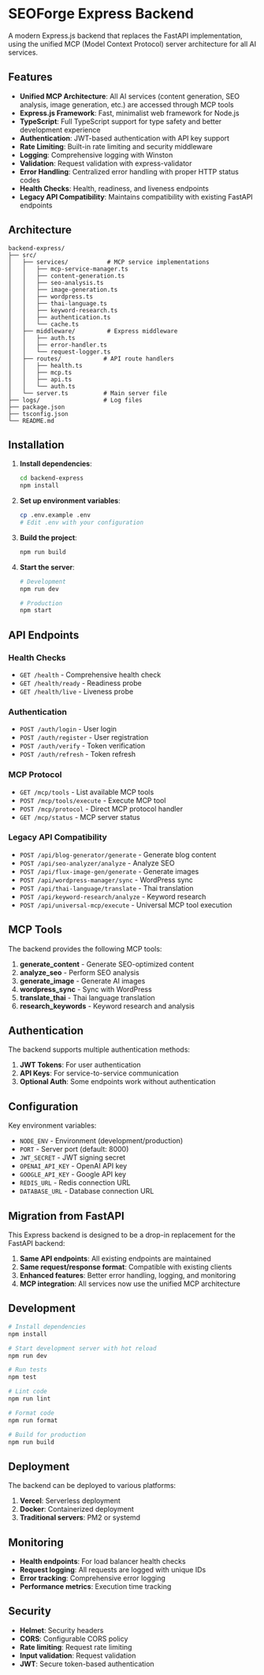 # SEOForge Express Backend

A modern Express.js backend that replaces the FastAPI implementation, using the unified MCP (Model Context Protocol) server architecture for all AI services.

## Features

- **Unified MCP Architecture**: All AI services (content generation, SEO analysis, image generation, etc.) are accessed through MCP tools
- **Express.js Framework**: Fast, minimalist web framework for Node.js
- **TypeScript**: Full TypeScript support for type safety and better development experience
- **Authentication**: JWT-based authentication with API key support
- **Rate Limiting**: Built-in rate limiting and security middleware
- **Logging**: Comprehensive logging with Winston
- **Validation**: Request validation with express-validator
- **Error Handling**: Centralized error handling with proper HTTP status codes
- **Health Checks**: Health, readiness, and liveness endpoints
- **Legacy API Compatibility**: Maintains compatibility with existing FastAPI endpoints

## Architecture

```
backend-express/
├── src/
│   ├── services/           # MCP service implementations
│   │   ├── mcp-service-manager.ts
│   │   ├── content-generation.ts
│   │   ├── seo-analysis.ts
│   │   ├── image-generation.ts
│   │   ├── wordpress.ts
│   │   ├── thai-language.ts
│   │   ├── keyword-research.ts
│   │   ├── authentication.ts
│   │   └── cache.ts
│   ├── middleware/         # Express middleware
│   │   ├── auth.ts
│   │   ├── error-handler.ts
│   │   └── request-logger.ts
│   ├── routes/            # API route handlers
│   │   ├── health.ts
│   │   ├── mcp.ts
│   │   ├── api.ts
│   │   └── auth.ts
│   └── server.ts          # Main server file
├── logs/                  # Log files
├── package.json
├── tsconfig.json
└── README.md
```

## Installation

1. **Install dependencies**:
   ```bash
   cd backend-express
   npm install
   ```

2. **Set up environment variables**:
   ```bash
   cp .env.example .env
   # Edit .env with your configuration
   ```

3. **Build the project**:
   ```bash
   npm run build
   ```

4. **Start the server**:
   ```bash
   # Development
   npm run dev
   
   # Production
   npm start
   ```

## API Endpoints

### Health Checks
- `GET /health` - Comprehensive health check
- `GET /health/ready` - Readiness probe
- `GET /health/live` - Liveness probe

### Authentication
- `POST /auth/login` - User login
- `POST /auth/register` - User registration
- `POST /auth/verify` - Token verification
- `POST /auth/refresh` - Token refresh

### MCP Protocol
- `GET /mcp/tools` - List available MCP tools
- `POST /mcp/tools/execute` - Execute MCP tool
- `POST /mcp/protocol` - Direct MCP protocol handler
- `GET /mcp/status` - MCP server status

### Legacy API Compatibility
- `POST /api/blog-generator/generate` - Generate blog content
- `POST /api/seo-analyzer/analyze` - Analyze SEO
- `POST /api/flux-image-gen/generate` - Generate images
- `POST /api/wordpress-manager/sync` - WordPress sync
- `POST /api/thai-language/translate` - Thai translation
- `POST /api/keyword-research/analyze` - Keyword research
- `POST /api/universal-mcp/execute` - Universal MCP tool execution

## MCP Tools

The backend provides the following MCP tools:

1. **generate_content** - Generate SEO-optimized content
2. **analyze_seo** - Perform SEO analysis
3. **generate_image** - Generate AI images
4. **wordpress_sync** - Sync with WordPress
5. **translate_thai** - Thai language translation
6. **research_keywords** - Keyword research and analysis

## Authentication

The backend supports multiple authentication methods:

1. **JWT Tokens**: For user authentication
2. **API Keys**: For service-to-service communication
3. **Optional Auth**: Some endpoints work without authentication

## Configuration

Key environment variables:

- `NODE_ENV` - Environment (development/production)
- `PORT` - Server port (default: 8000)
- `JWT_SECRET` - JWT signing secret
- `OPENAI_API_KEY` - OpenAI API key
- `GOOGLE_API_KEY` - Google API key
- `REDIS_URL` - Redis connection URL
- `DATABASE_URL` - Database connection URL

## Migration from FastAPI

This Express backend is designed to be a drop-in replacement for the FastAPI backend:

1. **Same API endpoints**: All existing endpoints are maintained
2. **Same request/response format**: Compatible with existing clients
3. **Enhanced features**: Better error handling, logging, and monitoring
4. **MCP integration**: All services now use the unified MCP architecture

## Development

```bash
# Install dependencies
npm install

# Start development server with hot reload
npm run dev

# Run tests
npm test

# Lint code
npm run lint

# Format code
npm run format

# Build for production
npm run build
```

## Deployment

The backend can be deployed to various platforms:

1. **Vercel**: Serverless deployment
2. **Docker**: Containerized deployment
3. **Traditional servers**: PM2 or systemd

## Monitoring

- **Health endpoints**: For load balancer health checks
- **Request logging**: All requests are logged with unique IDs
- **Error tracking**: Comprehensive error logging
- **Performance metrics**: Execution time tracking

## Security

- **Helmet**: Security headers
- **CORS**: Configurable CORS policy
- **Rate limiting**: Request rate limiting
- **Input validation**: Request validation
- **JWT**: Secure token-based authentication